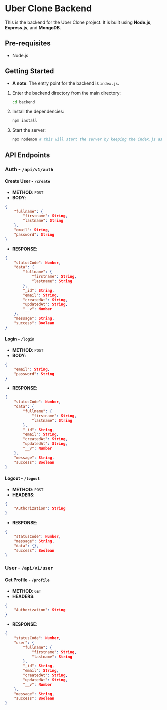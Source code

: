 # Uber Clone Backend

This is the backend for the Uber Clone project. It is built using **Node.js**, **Express.js**, and **MongoDB**.

## Pre-requisites

- Node.js

## Getting Started

- **A note**: The entry point for the backend is `index.js`.

1. Enter the backend directory from the main directory:

    ```bash
    cd backend
    ```

2. Install the dependencies:

    ```bash
    npm install
    ```

3. Start the server:

    ```bash
    npx nodemon # this will start the server by keeping the index.js as the entry point
    ```

## API Endpoints

### Auth - `/api/v1/auth`

#### Create User - `/create`

- **METHOD**: `POST`
- **BODY**:

```json
{
    "fullname": {
        "firstname": String,
        "lastname": String
    },
    "email": String,
    "password": String
}
```

- **RESPONSE**:

```json
{
    "statusCode": Number,
    "data": {
        "fullname": {
            "firstname": String,
            "lastname": String
        },
        "_id": String,
        "email": String,
        "createdAt": String,
        "updatedAt": String,
        "__v": Number
    },
    "message": String,
    "success": Boolean
}
```

#### Login - `/login`

- **METHOD**: `POST`
- **BODY**:

```json
{
    "email": String,
    "password": String
}
```

- **RESPONSE**:

```json
{
    "statusCode": Number,
    "data": {
        "fullname": {
            "firstname": String,
            "lastname": String
        },
        "_id": String,
        "email": String,
        "createdAt": String,
        "updatedAt": String,
        "__v": Number
    },
    "message": String,
    "success": Boolean
}
```

#### Logout - `/logout`

- **METHOD**: `POST`
- **HEADERS**:

```json
{
    "Authorization": String
}
```

- **RESPONSE**:

```json
{
    "statusCode": Number,
    "message": String,
    "data": {},
    "success": Boolean
}
```

### User - `/api/v1/user`

#### Get Profile - `/profile`

- **METHOD**: `GET`
- **HEADERS**:

```json
{
    "Authorization": String
}
```

- **RESPONSE**:

```json
{
    "statusCode": Number,
    "user": {
        "fullname": {
            "firstname": String,
            "lastname": String
        },
        "_id": String,
        "email": String,
        "createdAt": String,
        "updatedAt": String,
        "__v": Number
    },
    "message": String,
    "success": Boolean
}
```
